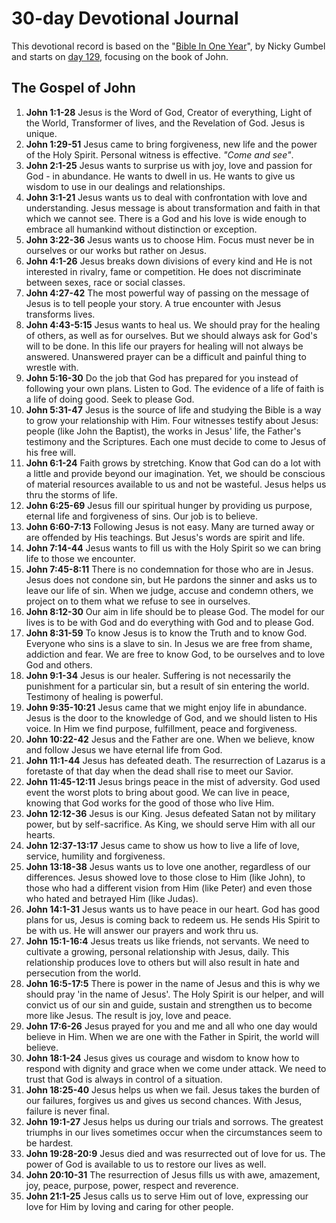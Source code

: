 # 30-day Devotional Journal

This devotional record is based on the "[Bible In One Year](https://www.bibleinoneyear.org)", by Nicky Gumbel and starts on [day 129](https://www.bibleinoneyear.org/bioy/commentary/3285), focusing on the book of John.

## The Gospel of John
1. **John 1:1-28** Jesus is the Word of God, Creator of everything, Light of the World, Transformer of lives, and the Revelation of God. Jesus is unique.
2. **John 1:29-51** Jesus came to bring forgiveness, new life and the power of the Holy Spirit. Personal witness is effective. _"Come and see"_.
3. **John 2:1-25** Jesus wants to surprise us with joy, love and passion for God - in abundance. He wants to dwell in us. He wants to give us wisdom to use in our dealings and relationships.
4. **John 3:1-21** Jesus wants us to deal with confrontation with love and understanding. Jesus message is about transformation and faith in that which we cannot see. There is a God and his love is wide enough to embrace all humankind without distinction or exception.
5. **John 3:22-36** Jesus wants us to choose Him. Focus must never be in ourselves or our works but rather on Jesus.
6. **John 4:1-26** Jesus breaks down divisions of every kind and He is not interested in rivalry, fame or competition. He does not discriminate between sexes, race or social classes.
7. **John 4:27-42** The most powerful way of passing on the message of Jesus is to tell people your story. A true encounter with Jesus transforms lives.
8. **John 4:43-5:15** Jesus wants to heal us. We should pray for the healing of others, as well as for ourselves. But we should always ask for God's will to be done. In this life our prayers for healing will not always be answered. Unanswered prayer can be a difficult and painful thing to wrestle with.
9. **John 5:16-30** Do the job that God has prepared for you instead of following your own plans. Listen to God. The evidence of a life of faith is a life of doing good. Seek to please God.
10. **John 5:31-47** Jesus is the source of life and studying the Bible is a way to grow your relationship with Him. Four witnesses testify about Jesus: people (like John the Baptist), the works in Jesus' life, the Father's testimony and the Scriptures. Each one must decide to come to Jesus of his free will.
11. **John 6:1-24** Faith grows by stretching. Know that God can do a lot with a little and provide beyond our imagination. Yet, we should be conscious of material resources available to us and not be wasteful. Jesus helps us thru the storms of life.
12. **John 6:25-69** Jesus fill our spiritual hunger by providing us purpose, eternal life and forgiveness of sins. Our job is to believe.
13. **John 6:60-7:13** Following Jesus is not easy. Many are turned away or are offended by His teachings. But Jesus's words are spirit and life.
14. **John 7:14-44** Jesus wants to fill us with the Holy Spirit so we can bring life to those we encounter. 
15. **John 7:45-8:11** There is no condemnation for those who are in Jesus. Jesus does not condone sin, but He pardons the sinner and asks us to leave our life of sin. When we judge, accuse and condemn others, we project on to them what we refuse to see in ourselves. 
16. **John 8:12-30** Our aim in life should be to please God. The model for our lives is to be with God and do everything with God and to please God.
17. **John 8:31-59** To know Jesus is to know the Truth and to know God. Everyone who sins is a slave to sin. In Jesus we are free from shame, addiction and fear. We are free to know God, to be ourselves and to love God and others.
18. **John 9:1-34** Jesus is our healer. Suffering is not necessarily the punishment for a particular sin, but a result of sin entering the world. Testimony of healing is powerful.
19. **John 9:35-10:21** Jesus came that we might enjoy life in abundance. Jesus is the door to the knowledge of God, and we should listen to His voice. In Him we find purpose, fulfillment, peace and forgiveness.
20. **John 10:22-42** Jesus and the Father are one. When we believe, know and follow Jesus we have eternal life from God.
21. **John 11:1-44** Jesus has defeated death. The resurrection of Lazarus is a foretaste of that day when the dead shall rise to meet our Savior.
22. **John 11:45-12:11** Jesus brings peace in the mist of adversity. God used event the worst plots to bring about good. We can live in peace, knowing that God works for the good of those who live Him.
23. **John 12:12-36** Jesus is our King. Jesus defeated Satan not by military power, but by self-sacrifice. As King, we should serve Him with all our hearts.
24. **John 12:37-13:17** Jesus came to show us how to live a life of love, service, humility and forgiveness.
25. **John 13:18-38** Jesus wants us to love one another, regardless of our differences. Jesus showed love to those close to Him (like John), to those who had a different vision from Him (like Peter) and even those who hated and betrayed Him (like Judas).
26. **John 14:1-31** Jesus wants us to have peace in our heart. God has good plans for us, Jesus is coming back to redeem us. He sends His Spirit to be with us. He will answer our prayers and work thru us.
27. **John 15:1-16:4** Jesus treats us like friends, not servants. We need to cultivate a growing, personal relationship with Jesus, daily. This relationship produces love to others but will also result in hate and persecution from the world.
28. **John 16:5-17:5** There is power in the name of Jesus and this is why we should pray 'in the name of Jesus'. The Holy Spirit is our helper, and will convict us of our sin and guide, sustain and strengthen us to become more like Jesus. The result is joy, love and peace.
29. **John 17:6-26** Jesus prayed for you and me and all who one day would believe in Him. When we are one with the Father in Spirit, the world will believe.
30. **John 18:1-24** Jesus gives us courage and wisdom to know how to respond with dignity and grace when we come under attack. We need to trust that God is always in control of a situation.
31. **John 18:25-40** Jesus helps us when we fail. Jesus takes the burden of our failures, forgives us and gives us second chances. With Jesus, failure is never final.
32. **John 19:1-27** Jesus helps us during our trials and sorrows. The greatest triumphs in our lives sometimes occur when the circumstances seem to be hardest.
33. **John 19:28-20:9** Jesus died and was resurrected out of love for us. The power of God is available to us to restore our lives as well.
34. **John 20:10-31** The resurrection of Jesus fills us with awe, amazement, joy, peace, purpose, power, respect and reverence.
35. **John 21:1-25** Jesus calls us to serve Him out of love, expressing our love for Him by loving and caring for other people.

